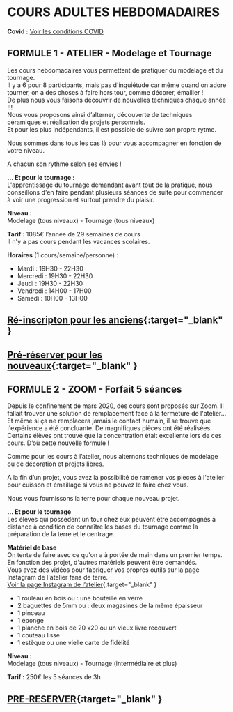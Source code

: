 # COURS ADULTES HEBDOMADAIRES  
**Covid :** [Voir les conditions COVID](covid)  
  
  
## FORMULE 1 - ATELIER - Modelage et Tournage  

Les cours hebdomadaires vous permettent de pratiquer du modelage et du tournage.  
Il y a 6 pour 8 participants, mais pas d'inquiétude car même quand on adore tourner, on a des choses à faire hors tour, comme décorer, émailler !  
De plus nous vous faisons découvrir de nouvelles techniques chaque année !!!  
Nous vous proposons ainsi d’alterner, découverte de techniques céramiques et réalisation de projets personnels.  
Et pour les plus indépendants, il est possible de suivre son propre rytme.  

Nous sommes dans tous les cas là pour vous accompagner en fonction de votre niveau.

A chacun son rythme selon ses envies !  

**… Et pour le tournage :**  
L'apprentissage du tournage demandant avant tout de la pratique, nous conseillons d'en faire pendant plusieurs séances de suite pour commencer à voir une progression et surtout prendre du plaisir.  



**Niveau :**  
Modelage (tous niveaux) - Tournage (tous niveaux)  

**Tarif :** 1085€ l’année de 29 semaines de cours  
Il n'y a pas cours pendant les vacances scolaires.  

**Horaires** (1 cours/semaine/personne) :  
- Mardi    : 19H30 - 22H30  
- Mercredi : 19H30 - 22H30 
- Jeudi    : 19H30 - 22H30
- Vendredi : 14H00 - 17H00
- Samedi   : 10H00 - 13H00

## [Ré-inscripton pour les anciens](https://docs.google.com/forms/d/e/1FAIpQLSd-ojCgc3tsQm-E5DAUp90lc0Bsf14EPRmRaBnD489RzvEXTQ/viewform?vc=0&c=0&w=1&flr=0){:target="_blank" }  

## [Pré-réserver pour les nouveaux](https://docs.google.com/forms/d/e/1FAIpQLSfiOYuRfo39ey0bUvQk9uAFC9Z9DWT6ejF2WJXZdvXktcWh9g/viewform?vc=0&c=0&w=1&flr=0){:target="_blank" }  




## FORMULE 2 - ZOOM - Forfait 5 séances  
Depuis le confinement de mars 2020, des cours sont proposés sur Zoom.
Il fallait trouver une solution de remplacement face à la fermeture de l'atelier...
Et même si ça ne remplacera jamais le contact humain, il se trouve que l'expérience a été concluante. De magnifiques pièces ont été réalisées. Certains élèves ont trouvé que la concentration était excellente lors de ces cours. D’où cette nouvelle formule !  

Comme pour les cours à l’atelier, nous alternons techniques de modelage ou de décoration et projets libres.  

A la fin d’un projet, vous avez la possibilité de ramener vos pièces à l'atelier pour cuisson et émaillage si vous ne pouvez le faire chez vous. 

Nous vous fournissons la terre pour chaque nouveau projet.  


**… Et pour le tournage**  
Les élèves qui possèdent un tour chez eux peuvent être accompagnés à distance à condition de connaître les bases du tournage comme la préparation de la terre et le centrage.  

**Matériel de base**  
On tente de faire avec ce qu'on a à portée de main dans un premier temps.  
En fonction des projet, d'autres matériels peuvent être demandés.  
Vous avez des vidéos pour fabriquer vos propres outils sur la page Instagram de l'atelier fans de terre.  
[Voir la page Instagram de l’atelier](https://www.instagram.com/fansdeterre/){:target="_blank" } 

-	1 rouleau en bois ou : une bouteille en verre
-	2 baguettes de 5mm ou : deux magasines de la même épaisseur
-	1 pinceau
-	1 éponge
-	1 planche en bois de 20 x20 ou un vieux livre recouvert
-	1 couteau lisse
-	1 estèque ou une vielle carte de fidélité

**Niveau :**  
Modelage (tous niveaux) - Tournage (intermédiaire et plus)  

**Tarif :** 250€ les 5 séances de 3h  

## [PRE-RESERVER](https://docs.google.com/forms/d/e/1FAIpQLSfiOYuRfo39ey0bUvQk9uAFC9Z9DWT6ejF2WJXZdvXktcWh9g/viewform?vc=0&c=0&w=1&flr=0){:target="_blank" } 

